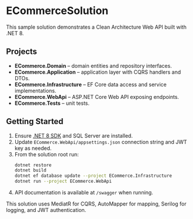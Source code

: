 # ECommerceSolution

This sample solution demonstrates a Clean Architecture Web API built with .NET 8.

## Projects
- **ECommerce.Domain** – domain entities and repository interfaces.
- **ECommerce.Application** – application layer with CQRS handlers and DTOs.
- **ECommerce.Infrastructure** – EF Core data access and service implementations.
- **ECommerce.WebApi** – ASP.NET Core Web API exposing endpoints.
- **ECommerce.Tests** – unit tests.

## Getting Started
1. Ensure [.NET 8 SDK](https://dotnet.microsoft.com/download) and SQL Server are installed.
2. Update `ECommerce.WebApi/appsettings.json` connection string and JWT key as needed.
3. From the solution root run:
   ```bash
   dotnet restore
   dotnet build
   dotnet ef database update --project ECommerce.Infrastructure
   dotnet run --project ECommerce.WebApi
   ```
4. API documentation is available at `/swagger` when running.

This solution uses MediatR for CQRS, AutoMapper for mapping, Serilog for logging, and JWT authentication.
